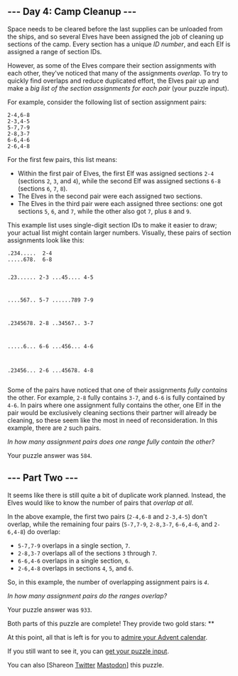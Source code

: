 <!DOCTYPE html>
<html lang="en-us">
<head>
<meta charset="utf-8"/>
<title>Day 4 - Advent of Code 2022</title>
<link rel="stylesheet" type="text/css" href=".static/style.css"/>
<link rel="stylesheet alternate" type="text/css" href=".static/highcontrast.css" title="High Contrast"/>
<link rel="shortcut icon" href="https://adventofcode.com/favicon.png"/>
<script>window.addEventListener('click', function(e,s,r){if(e.target.nodeName==='CODE'&&e.detail===3){s=window.getSelection();s.removeAllRanges();r=document.createRange();r.selectNodeContents(e.target);s.addRange(r);}});</script>
</head><!--




Oh, hello!  Funny seeing you here.

I appreciate your enthusiasm, but you aren't going to find much down here.
There certainly aren't clues to any of the puzzles.  The best surprises don't
even appear in the source until you unlock them for real.

Please be careful with automated requests; I'm not a massive company, and I can
only take so much traffic.  Please be considerate so that everyone gets to play.

If you're curious about how Advent of Code works, it's running on some custom
Perl code. Other than a few integrations (auth, analytics, social media), I
built the whole thing myself, including the design, animations, prose, and all
of the puzzles.

The puzzles are most of the work; preparing a new calendar and a new set of
puzzles each year takes all of my free time for 4-5 months. A lot of effort
went into building this thing - I hope you're enjoying playing it as much as I
enjoyed making it for you!

If you'd like to hang out, I'm @ericwastl@hachyderm.io on Mastodon and
@ericwastl on Twitter.

- Eric Wastl


















































-->
<body>
<header><div><h1 class="title-global"><a href="https://adventofcode.com/">Advent of Code</a></h1><nav><ul><li><a href="https://adventofcode.com/2022/about">[About]</a></li><li><a href="https://adventofcode.com/2022/events">[Events]</a></li><li><a href="https://teespring.com/stores/advent-of-code" target="_blank">[Shop]</a></li><li><a href="https://adventofcode.com/2022/settings">[Settings]</a></li><li><a href="https://adventofcode.com/2022/auth/logout">[Log Out]</a></li></ul></nav><div class="user">LemurDaniel <a href="https://adventofcode.com/2022/support" class="supporter-badge" title="Advent of Code Supporter">(AoC++)</a> <span class="star-count">50*</span></div></div><div><h1 class="title-event">&nbsp;&nbsp;<span class="title-event-wrap">{:year </span><a href="https://adventofcode.com/2022">2022</a><span class="title-event-wrap">}</span></h1><nav><ul><li><a href="https://adventofcode.com/2022">[Calendar]</a></li><li><a href="https://adventofcode.com/2022/support">[AoC++]</a></li><li><a href="https://adventofcode.com/2022/sponsors">[Sponsors]</a></li><li><a href="https://adventofcode.com/2022/leaderboard">[Leaderboard]</a></li><li><a href="https://adventofcode.com/2022/stats">[Stats]</a></li></ul></nav></div></header>

<div id="sidebar">
<div id="sponsor"><div class="quiet">Our <a href="https://adventofcode.com/2022/sponsors">sponsors</a> help make Advent of Code possible:</div><div class="sponsor"><a href="https://www.ximedes.com/" target="_blank" onclick="if(ga)ga('send','event','sponsor','sidebar',this.href);" rel="noopener">Ximedes</a> - From Kotlin in the cloud to NodeJS in the terminal, our software powers payments and public transport ticketing all over the world.</div></div>
</div><!--/sidebar-->

<main>
<style>article *[title]{border-bottom:1px dotted #ffff66;}</style><article class="day-desc"><h2>--- Day 4: Camp Cleanup ---</h2><p>Space needs to be cleared before the last supplies can be unloaded from the ships, and so several Elves have been assigned the job of cleaning up sections of the camp. Every section has a unique <em>ID number</em>, and each Elf is assigned a range of section IDs.</p>
<p>However, as some of the Elves compare their section assignments with each other, they've noticed that many of the assignments <em>overlap</em>. To try to quickly find overlaps and reduce duplicated effort, the Elves pair up and make a <em>big list of the section assignments for each pair</em> (your puzzle input).</p>
<p>For example, consider the following list of section assignment pairs:</p>
<pre><code>2-4,6-8
2-3,4-5
5-7,7-9
2-8,3-7
6-6,4-6
2-6,4-8
</code></pre>
<p>For the first few pairs, this list means:</p>
<ul>
<li>Within the first pair of Elves, the first Elf was assigned sections <code>2-4</code> (sections <code>2</code>, <code>3</code>, and <code>4</code>), while the second Elf was assigned sections <code>6-8</code> (sections <code>6</code>, <code>7</code>, <code>8</code>).</li>
<li>The Elves in the second pair were each assigned two sections.</li>
<li>The Elves in the third pair were each assigned three sections: one got sections <code>5</code>, <code>6</code>, and <code>7</code>, while the other also got <code>7</code>, plus <code>8</code> and <code>9</code>.</li>
</ul>
<p>This example list uses single-digit section IDs to make it easier to draw; your actual list might contain larger numbers. Visually, these pairs of section assignments look like this:</p>
<pre><code>.234.....  2-4
.....678.  6-8

.23......  2-3
...45....  4-5

....567..  5-7
......789  7-9

.2345678.  2-8
..34567..  3-7

.....6...  6-6
...456...  4-6

.23456...  2-6
...45678.  4-8
</code></pre>
<p>Some of the pairs have noticed that one of their assignments <em>fully contains</em> the other. For example, <code>2-8</code> fully contains <code>3-7</code>, and <code>6-6</code> is fully contained by <code>4-6</code>. In pairs where one assignment fully contains the other, one Elf in the pair would be exclusively cleaning sections their partner will already be cleaning, so these seem like the most in need of reconsideration. In this example, there are <code><em>2</em></code> such pairs.</p>
<p><em>In how many assignment pairs does one range fully contain the other?</em></p>
</article>
<p>Your puzzle answer was <code>584</code>.</p><article class="day-desc"><h2 id="part2">--- Part Two ---</h2><p>It seems like there is still quite a bit of duplicate work planned. Instead, the Elves would <span title="If you like this, you'll *love* axis-aligned bounding box intersection testing.">like</span> to know the number of pairs that <em>overlap at all</em>.</p>
<p>In the above example, the first two pairs (<code>2-4,6-8</code> and <code>2-3,4-5</code>) don't overlap, while the remaining four pairs (<code>5-7,7-9</code>, <code>2-8,3-7</code>, <code>6-6,4-6</code>, and <code>2-6,4-8</code>) do overlap:</p>
<ul>
<li><code>5-7,7-9</code> overlaps in a single section, <code>7</code>.</li>
<li><code>2-8,3-7</code> overlaps all of the sections <code>3</code> through <code>7</code>.</li>
<li><code>6-6,4-6</code> overlaps in a single section, <code>6</code>.</li>
<li><code>2-6,4-8</code> overlaps in sections <code>4</code>, <code>5</code>, and <code>6</code>.</li>
</ul>
<p>So, in this example, the number of overlapping assignment pairs is <code><em>4</em></code>.</p>
<p><em>In how many assignment pairs do the ranges overlap?</em></p>
</article>
<p>Your puzzle answer was <code>933</code>.</p><p class="day-success">Both parts of this puzzle are complete! They provide two gold stars: **</p>
<p>At this point, all that is left is for you to <a href="https://adventofcode.com/2022">admire your Advent calendar</a>.</p>
<p>If you still want to see it, you can <a href="https://adventofcode.com/2022/day/4/input" target="_blank">get your puzzle input</a>.</p>
<p>You can also <span class="share">[Share<span class="share-content">on
  <a href="https://twitter.com/intent/tweet?text=I%27ve+completed+%22Camp+Cleanup%22+%2D+Day+4+%2D+Advent+of+Code+2022&amp;url=https%3A%2F%2Fadventofcode%2Ecom%2F2022%2Fday%2F4&amp;related=ericwastl&amp;hashtags=AdventOfCode" target="_blank">Twitter</a>
  <a href="https://adventofcode.com/2022/day/javascript:void(0);" onclick="var ms; try{ms=localStorage.getItem('mastodon.server')}finally{} if(typeof ms!=='string')ms=''; ms=prompt('Mastodon Server?',ms); if(typeof ms==='string' && ms.length){this.href='https://'+ms+'/share?text=I%27ve+completed+%22Camp+Cleanup%22+%2D+Day+4+%2D+Advent+of+Code+2022+%23AdventOfCode+https%3A%2F%2Fadventofcode%2Ecom%2F2022%2Fday%2F4';try{localStorage.setItem('mastodon.server',ms);}finally{}}else{return false;}" target="_blank">Mastodon</a
></span>]</span> this puzzle.</p>
</main>

<!-- ga -->
<script>
(function(i,s,o,g,r,a,m){i['GoogleAnalyticsObject']=r;i[r]=i[r]||function(){
(i[r].q=i[r].q||[]).push(arguments)},i[r].l=1*new Date();a=s.createElement(o),
m=s.getElementsByTagName(o)[0];a.async=1;a.src=g;m.parentNode.insertBefore(a,m)
})(window,document,'script','//www.google-analytics.com/analytics.js','ga');
ga('create', 'UA-69522494-1', 'auto');
ga('set', 'anonymizeIp', true);
ga('send', 'pageview');
</script>
<!-- /ga -->
</body>
</html>